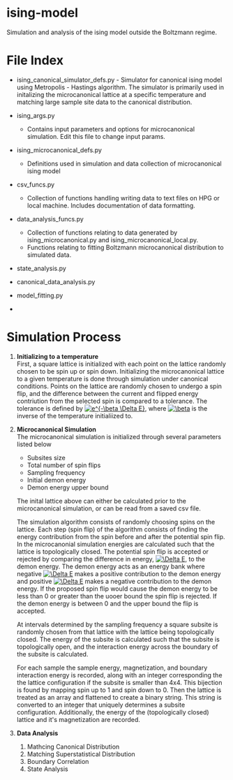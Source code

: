 # ising-model
Simulation and analysis of the ising model outside the Boltzmann regime.

# File Index

- ising_canonical_simulator_defs.py
      - Simulator for canonical ising model using Metropolis - Hastings algorithm. The simulator is primarily used in                 initalizing the microcanonical lattice at a specific temperature and matching large sample site data to the canonical distribution.
     
- ising_args.py
    - Contains input parameters and options for microcanonical simulation. Edit this file to change input params.
    
- ising_microcanonical_defs.py
    - Definitions used in simulation and data collection of microcanonical ising model

- csv_funcs.py
    - Collection of functions handling writing data to text files on HPG or local machine. Includes documentation of data formatting.
    
- data_analysis_funcs.py
    - Collection of functions relating to data generated by ising_microcanonical.py and ising_microcanonical_local.py.
    - Functions relating to fitting Boltzmann microcanonical distribution to simulated data.
    
- state_analysis.py
- canonical_data_analysis.py
- model_fitting.py
- 
  
# Simulation Process
1. **Initializing to a temperature**\
    First, a square lattice is initialized with each point on the lattice randomly chosen to be spin up or spin down. Initializing the microcanonical lattice to a given temperature is done through simulation under canonical conditions. Points on the lattice are randomly chosen to undergo a spin flip, and the difference between the current and flipped energy contriution from the selected spin is compared to a tolerance. The tolerance is defined by 
    <a href="https://www.codecogs.com/eqnedit.php?latex=e^{-\beta&space;\Delta&space;E}" target="_blank"><img src="https://latex.codecogs.com/gif.latex?e^{-\beta&space;\Delta&space;E}" title="e^{-\beta \Delta E}" /></a>,
    where <a href="https://www.codecogs.com/eqnedit.php?latex=\beta" target="_blank"><img src="https://latex.codecogs.com/gif.latex?\beta" title="\beta" /></a> is the inverse of the temperature initialiized to.
    
 2. **Microcanonical Simulation**\
  The microcanonical simulation is initialized through several parameters listed below
    - Subsites size
    -  Total number of spin flips
    - Sampling frequency
    - Initial demon energy
    - Demon energy upper bound <br>

    The inital lattice above can either be calculated prior to the microcanonical simulation, or can be read from a saved csv file. <br>
  
    The simulation algorithm consists of randomly choosing spins on the lattice. Each step (spin flip) of the algorithm consists of finding the energy contribution from the spin before and after the potential spin flip. In the microcanonial simulation energies are calculated such that the lattice is topologically closed. The potential spin flip is accepted or rejected by comparing the difference in energy, <a href="https://www.codecogs.com/eqnedit.php?latex=\Delta&space;E" target="_blank"><img src="https://latex.codecogs.com/gif.latex?\Delta&space;E" title="\Delta E" /></a>,  to the demon energy. The demon energy acts as an energy bank where negative <a href="https://www.codecogs.com/eqnedit.php?latex=\Delta&space;E" target="_blank"><img src="https://latex.codecogs.com/gif.latex?\Delta&space;E" title="\Delta E" /></a> makes a positive contribution to the demon energy and positive <a href="https://www.codecogs.com/eqnedit.php?latex=\Delta&space;E" target="_blank"><img src="https://latex.codecogs.com/gif.latex?\Delta&space;E" title="\Delta E" /></a> makes a negative contribution to the demon energy. If the proposed spin flip would cause the demon energy to be less than 0 or greater than the uooer bound the spin flip is rejected. If the demon energy is between 0 and the upper bound the flip is accepted. <br>
    
    At intervals determined by the sampling frequency a square subsite is randomly chosen from that lattice with the lattice being topologically closed. The energy of the subsite is calculated such that the subsite is topologically open, and the interaction energy across the boundary of the subsite is calculated. <br>
    
    For each sample the sample energy, magnetization, and boundary interaction energy is recorded, along with an integer corresponding the the lattice configuration if the subsite is smaller than 4x4. This bijection is found by mapping spin up to 1 and spin down to 0. Then the lattice is treated as an array and flattened to create a binary string. This string is converted to an integer that uniquely determines a subsite configuration. Additionally, the energy of the (topologically closed) lattice and it's magnetization are recorded.
    
   3. **Data Analysis**
      1. Mathcing Canonical Distribution
      2. Matching Superstatistical Distribution
      3. Boundary Correlation
      4. State Analysis
   
